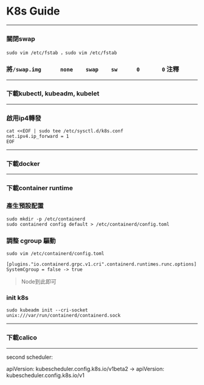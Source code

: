 # K8s Guide

---
### 關閉swap
```
sudo vim /etc/fstab ，sudo vim /etc/fstab
```
### 將```/swap.img      none    swap    sw      0       0``` 注釋

---
### 下載kubectl, kubeadm, kubelet

---
### 啟用ip4轉發
```
cat <<EOF | sudo tee /etc/sysctl.d/k8s.conf
net.ipv4.ip_forward = 1
EOF
```
---
### 下載docker

---
### 下載container runtime

### 產生預設配置
```
sudo mkdir -p /etc/containerd
sudo containerd config default > /etc/containerd/config.toml
```
### 調整 cgroup 驅動
```
sudo vim /etc/containerd/config.toml
```
```
[plugins."io.containerd.grpc.v1.cri".containerd.runtimes.runc.options]
SystemCgroup = false -> true
```
> Node到此即可
### init k8s
```
sudo kubeadm init --cri-socket unix:///var/run/containerd/containerd.sock
```
---
### 下載calico

---
second scheduler:


apiVersion: kubescheduler.config.k8s.io/v1beta2 -> apiVersion: kubescheduler.config.k8s.io/v1
